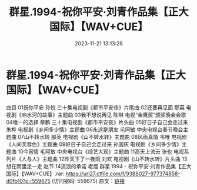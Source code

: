 ﻿---
title: 群星.1994-祝你平安·刘青作品集【正大国际】【WAV+CUE】
date: 2023-11-21 13:13:26
categories: WAV车载音乐、镜像
tags: 华语中文
---
# 群星.1994-祝你平安·刘青作品集【正大国际】【WAV+CUE】

曲目
01祝你平安 孙悦 三十集电视剧《都市平安夜》片尾曲
02还要再见面 那英 电视剧《响水河的故事》主题曲
03我不想说再见 陈琳 电视“金鹰奖”颁奖晚会会歌
04唯一的选择 章鹏 三十集电视剧《都市平安夜》片头曲
05好日子自己会走过来 朱桦 电视剧《乡间多少情》主题曲
06永远是朋友 毛阿敏 中央电视台春节晚会主题曲
07山不转水转 那英 电视剧《山不转水转》主题曲
08风雨真情 韦唯 电视剧《人间芙蓉色》主题曲
09好日子自己会走过来 孙国庆 电视剧《乡间多少情》主题曲
10今宵情 毛阿敏 中央电视台《综艺大观》主题曲
11高天上流云 张也 电视系列片《人与人》主题曲
12昨天下了一夜雨 刘欢 电视剧《山不转水转》片头曲
13想在雨里走一走 赵节
14流浪的承诺 老居
群星.1994 - 祝你平安·刘青作品集【正大国际】【WAV+CUE】.rar: https://url27.ctfile.com/f/9388027-977374858-d0fb10?p=559675
(访问密码: 559675)
原文：[链接](https://blog.sina.com.cn/s/blog_1647c7e76010313ss.html)